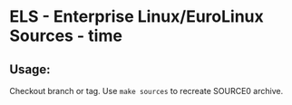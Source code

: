 # ELS - Enterprise Linux/EuroLinux Sources - time
 
## Usage:
  Checkout branch or tag. Use `make sources` to recreate  SOURCE0 archive.
